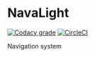 # NavaLight

[![Codacy grade](https://img.shields.io/codacy/grade/49d5a0b6591c4ce68bbaa2f9c9cd4e14.svg)](https://www.codacy.com/app/Micathon3/NavaLight?utm_source=github.com&amp;utm_medium=referral&amp;utm_content=Micathon3/NavaLight&amp;utm_campaign=Badge_Grade)
[![CircleCI](https://circleci.com/gh/Micathon3/NavaLight.svg?style=shield)](https://circleci.com/gh/Micathon3/NavaLight)

Navigation system
